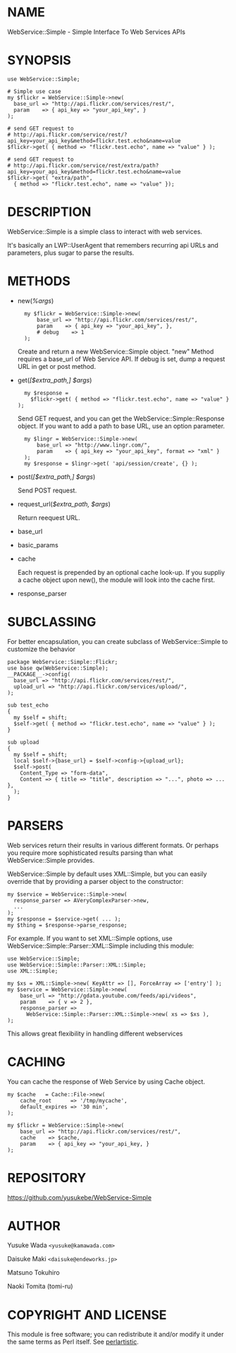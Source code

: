 # NAME

WebService::Simple - Simple Interface To Web Services APIs

# SYNOPSIS

    use WebService::Simple;

    # Simple use case
    my $flickr = WebService::Simple->new(
      base_url => "http://api.flickr.com/services/rest/",
      param    => { api_key => "your_api_key", }
    );

    # send GET request to 
    # http://api.flickr.com/service/rest/?api_key=your_api_key&method=flickr.test.echo&name=value
    $flickr->get( { method => "flickr.test.echo", name => "value" } );

    # send GET request to 
    # http://api.flickr.com/service/rest/extra/path?api_key=your_api_key&method=flickr.test.echo&name=value
    $flickr->get( "extra/path",
      { method => "flickr.test.echo", name => "value" });

# DESCRIPTION

WebService::Simple is a simple class to interact with web services.

It's basically an LWP::UserAgent that remembers recurring api URLs and
parameters, plus sugar to parse the results.

# METHODS

- new(_%args_)

        my $flickr = WebService::Simple->new(
            base_url => "http://api.flickr.com/services/rest/",
            param    => { api_key => "your_api_key", },
            # debug    => 1
        );

    Create and return a new WebService::Simple object.
    "new" Method requires a base\_url of Web Service API.
    If debug is set, dump a request URL in get or post method.

- get(_\[$extra\_path,\] $args_)

        my $response =
          $flickr->get( { method => "flickr.test.echo", name => "value" } );

    Send GET request, and you can get  the WebService::Simple::Response object.
    If you want to add a path to base URL, use an option parameter.

        my $lingr = WebService::Simple->new(
            base_url => "http://www.lingr.com/",
            param    => { api_key => "your_api_key", format => "xml" }
        );
        my $response = $lingr->get( 'api/session/create', {} );

- post(_\[$extra\_path,\] $args_)

    Send POST request.

- request\_url(_$extra\_path, $args_)

    Return reequest URL.

- base\_url
- basic\_params
- cache

    Each request is prepended by an optional cache look-up. If you suppliy a cache
    object upon new(), the module will look into the cache first.

- response\_parser

# SUBCLASSING

For better encapsulation, you can create subclass of WebService::Simple to
customize the behavior

    package WebService::Simple::Flickr;
    use base qw(WebService::Simple);
    __PACKAGE__->config(
      base_url => "http://api.flickr.com/services/rest/",
      upload_url => "http://api.flickr.com/services/upload/",
    );

    sub test_echo
    {
      my $self = shift;
      $self->get( { method => "flickr.test.echo", name => "value" } );
    }

    sub upload
    {
      my $self = shift;
      local $self->{base_url} = $self->config->{upload_url};
      $self->post( 
        Content_Type => "form-data",
        Content => { title => "title", description => "...", photo => ... },
      );
    }

# PARSERS

Web services return their results in various different formats. Or perhaps
you require more sophisticated results parsing than what WebService::Simple
provides.

WebService::Simple by default uses XML::Simple, but you can easily override
that by providing a parser object to the constructor:

    my $service = WebService::Simple->new(
      response_parser => AVeryComplexParser->new,
      ...
    );
    my $response = $service->get( ... );
    my $thing = $response->parse_response;

For example. If you want to set XML::Simple options, use WebService::Simple::Parser::XML::Simple
including this module:

    use WebService::Simple;
    use WebService::Simple::Parser::XML::Simple;
    use XML::Simple;
    
    my $xs = XML::Simple->new( KeyAttr => [], ForceArray => ['entry'] );
    my $service = WebService::Simple->new(
        base_url => "http://gdata.youtube.com/feeds/api/videos",
        param    => { v => 2 },
        response_parser =>
          WebService::Simple::Parser::XML::Simple->new( xs => $xs ),
    );

This allows great flexibility in handling different webservices

# CACHING

You can cache the response of Web Service by using Cache object.

    my $cache   = Cache::File->new(
        cache_root      => '/tmp/mycache',
        default_expires => '30 min',
    );
    
    my $flickr = WebService::Simple->new(
        base_url => "http://api.flickr.com/services/rest/",
        cache    => $cache,
        param    => { api_key => "your_api_key, }
    );

# REPOSITORY

https://github.com/yusukebe/WebService-Simple

# AUTHOR

Yusuke Wada  `<yusuke@kamawada.com>`

Daisuke Maki `<daisuke@endeworks.jp>`

Matsuno Tokuhiro

Naoki Tomita (tomi-ru)

# COPYRIGHT AND LICENSE

This module is free software; you can redistribute it
and/or modify it under the same terms as Perl itself.
See [perlartistic](https://metacpan.org/pod/perlartistic).
